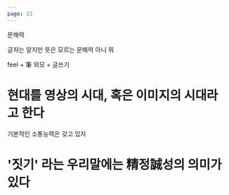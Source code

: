 ```yaml
---
page: 21
---
```



문해력

글자는 알지만 뜻은 모르는 문해력
아니 뭐

feel + 筆
외모 + 글쓰기

# 현대를 영상의 시대, 혹은 이미지의 시대라고 한다

기본적인 소통능력은 갖고 있자

# '짓기' 라는 우리말에는 精정誠성의 의미가 있다

